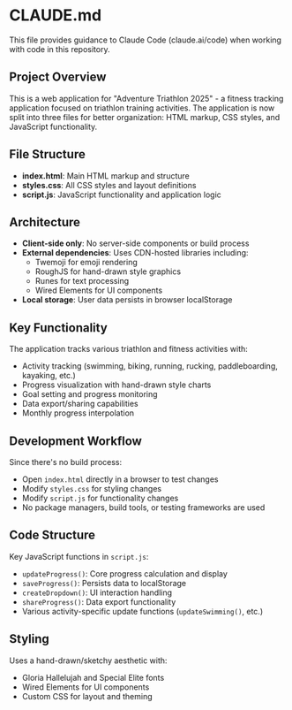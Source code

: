 # CLAUDE.md

This file provides guidance to Claude Code (claude.ai/code) when working with code in this repository.

## Project Overview

This is a web application for "Adventure Triathlon 2025" - a fitness tracking application focused on triathlon training activities. The application is now split into three files for better organization: HTML markup, CSS styles, and JavaScript functionality.

## File Structure

- **index.html**: Main HTML markup and structure
- **styles.css**: All CSS styles and layout definitions  
- **script.js**: JavaScript functionality and application logic

## Architecture

- **Client-side only**: No server-side components or build process
- **External dependencies**: Uses CDN-hosted libraries including:
  - Twemoji for emoji rendering
  - RoughJS for hand-drawn style graphics
  - Runes for text processing
  - Wired Elements for UI components
- **Local storage**: User data persists in browser localStorage

## Key Functionality

The application tracks various triathlon and fitness activities with:
- Activity tracking (swimming, biking, running, rucking, paddleboarding, kayaking, etc.)
- Progress visualization with hand-drawn style charts
- Goal setting and progress monitoring
- Data export/sharing capabilities
- Monthly progress interpolation

## Development Workflow

Since there's no build process:
- Open `index.html` directly in a browser to test changes
- Modify `styles.css` for styling changes
- Modify `script.js` for functionality changes
- No package managers, build tools, or testing frameworks are used

## Code Structure

Key JavaScript functions in `script.js`:
- `updateProgress()`: Core progress calculation and display
- `saveProgress()`: Persists data to localStorage
- `createDropdown()`: UI interaction handling
- `shareProgress()`: Data export functionality
- Various activity-specific update functions (`updateSwimming()`, etc.)

## Styling

Uses a hand-drawn/sketchy aesthetic with:
- Gloria Hallelujah and Special Elite fonts
- Wired Elements for UI components
- Custom CSS for layout and theming